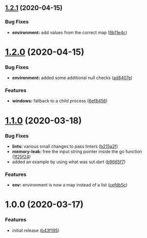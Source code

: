 ## [1.2.1](https://github.com/brad-jones/dexecve/compare/v1.2.0...v1.2.1) (2020-04-15)


### Bug Fixes

* **environment:** add values from the correct map ([6b11e4c](https://github.com/brad-jones/dexecve/commit/6b11e4c4eedc59182c0c68bc022337ce28bf492f))

# [1.2.0](https://github.com/brad-jones/dexecve/compare/v1.1.0...v1.2.0) (2020-04-15)


### Bug Fixes

* **environment:** added some additional null checks ([ad8407e](https://github.com/brad-jones/dexecve/commit/ad8407edb5aae88dac9a472124f3e78550ddf417))


### Features

* **windows:** fallback to a child process ([6ef8456](https://github.com/brad-jones/dexecve/commit/6ef84569a0bec83966e5309925f91b8759855f39))

# [1.1.0](https://github.com/brad-jones/dexecve/compare/v1.0.0...v1.1.0) (2020-03-18)


### Bug Fixes

* **lints:** various small changes to pass linters ([b215a2f](https://github.com/brad-jones/dexecve/commit/b215a2f2e1d1f9f8c63fbb7f9dfbb708aae9d689))
* **memory-leak:** free the input string pointer inside the go function ([1f25f24](https://github.com/brad-jones/dexecve/commit/1f25f247b12510f5780f84d5e3215d357e9c1545))
* added an example by using what was sut.dart ([b9665f7](https://github.com/brad-jones/dexecve/commit/b9665f768f1e8d4360d1ac9615897de6bf7dd5a7))


### Features

* **env:** environment is now a map instead of a list ([cefdb5c](https://github.com/brad-jones/dexecve/commit/cefdb5c81bc87597b5b83bacaeb3efc32fd687e2))

# 1.0.0 (2020-03-17)


### Features

* initial release ([b43f195](https://github.com/brad-jones/dexecve/commit/b43f195ec5c610d09a3296f1a96f8679749f2d8c))
